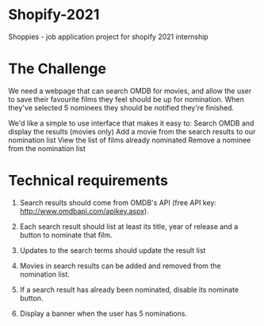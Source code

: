 # Shopify-2021
Shoppies - job application project for shopify 2021 internship

# The Challenge

We need a webpage that can search OMDB for movies, and allow the user to save their favourite films they feel should be up for nomination. 
When they've selected 5 nominees they should be notified they're finished.

We'd like a simple to use interface that makes it easy to:
Search OMDB and display the results (movies only)
Add a movie from the search results to our nomination list
View the list of films already nominated
Remove a nominee from the nomination list

# Technical requirements
1. Search results should come from OMDB's API (free API key: http://www.omdbapi.com/apikey.aspx).

2. Each search result should list at least its title, year of release and a button to nominate that film.

3. Updates to the search terms should update the result list

4. Movies in search results can be added and removed from the nomination list.

5. If a search result has already been nominated, disable its nominate button.

6. Display a banner when the user has 5 nominations.
